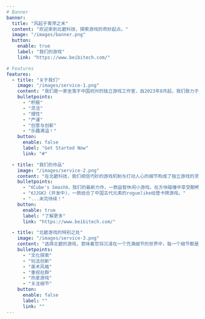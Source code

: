 ```yaml
---
# Banner
banner:
  title: "风起于青萍之末"
  content: "欢迎来到北碧科技，探索游戏的奇妙起点。"
  image: "/images/banner.png"
  button:
    enable: true
    label: "我们的游戏"
    link: "https://www.beibitech.com/"

# Features
features:
  - title: "关于我们"
    image: "/images/service-1.png"
    content: "我们是一家坐落于中国杭州的独立游戏工作室，自2023年8月起，我们致力于将深刻的乐趣融入每一个游戏的灵魂。北碧科技不仅仅是游戏的制造者，更是乐趣的缔造者。"
    bulletpoints:
      - "积极"
      - "灵活"
      - "理性"
      - "严谨"
      - "创意与创新"
      - "乐趣满溢！"
    button:
      enable: false
      label: "Get Started Now"
      link: "#"

  - title: "我们的作品"
    image: "/images/service-2.png"
    content: "在北碧科技，我们相信巧妙的游戏机制与打动人心的细节构成了独立游戏的灵魂。以下是我们的作品："
    bulletpoints:
      - "《Cube's Smash》，我们的最新力作，一款益智休闲小游戏。在方块碰撞中享受酣畅淋漓的视听效果，挑战自己的智力极限，畅享休闲时光。"
      - "《JJGK》(开发中)，一款结合了中国古代元素的roguelike经营卡牌游戏。"
      - "...未完待续！"
    button:
      enable: true
      label: "了解更多"
      link: "https://www.beibitech.com/"

  - title: "北碧游戏的特别之处"
    image: "/images/service-3.png"
    content: "选择北碧的游戏，意味着您将沉浸在一个充满细节的世界中，每一个细节都是我们游戏热情的体现，每一处设计都旨在为您创造难忘的回忆。"
    bulletpoints:
      - "文化探索"
      - "玩法创新"
      - "美术风格"
      - "重视社群"
      - "热爱游戏"
      - "关注细节"
    button:
      enable: false
      label: ""
      link: ""
---
```

